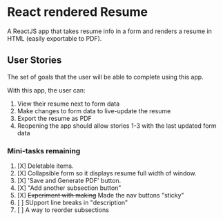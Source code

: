 # React rendered Resume

A ReactJS app that takes resume info in a form and renders a resume in HTML (easily exportable to PDF).

## User Stories

The set of goals that the user will be able to complete using this app.

With this app, the user can:

1. View their resume next to form data
2. Make changes to form data to live-update the resume
3. Export the resume as PDF
4. Reopening the app should allow stories 1-3 with the last updated form data

### Mini-tasks remaining

1. [X] Deletable items.
2. [X] Collapsible form so it displays resume full width of window.
3. [X] 'Save and Generate PDF' button.
4. [X] "Add another subsection button"
5. [X] ~~Experiment with making~~ Made the nav buttons "sticky"
6. [ ] SUpport line breaks in "description"
7. [ ] A way to reorder subsections
